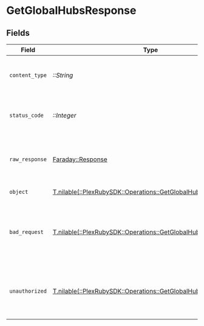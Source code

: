 # GetGlobalHubsResponse


## Fields

| Field                                                                                                                   | Type                                                                                                                    | Required                                                                                                                | Description                                                                                                             |
| ----------------------------------------------------------------------------------------------------------------------- | ----------------------------------------------------------------------------------------------------------------------- | ----------------------------------------------------------------------------------------------------------------------- | ----------------------------------------------------------------------------------------------------------------------- |
| `content_type`                                                                                                          | *::String*                                                                                                              | :heavy_check_mark:                                                                                                      | HTTP response content type for this operation                                                                           |
| `status_code`                                                                                                           | *::Integer*                                                                                                             | :heavy_check_mark:                                                                                                      | HTTP response status code for this operation                                                                            |
| `raw_response`                                                                                                          | [Faraday::Response](https://www.rubydoc.info/gems/faraday/Faraday/Response)                                             | :heavy_check_mark:                                                                                                      | Raw HTTP response; suitable for custom response parsing                                                                 |
| `object`                                                                                                                | [T.nilable(::PlexRubySDK::Operations::GetGlobalHubsResponseBody)](../../models/operations/getglobalhubsresponsebody.md) | :heavy_minus_sign:                                                                                                      | returns global hubs                                                                                                     |
| `bad_request`                                                                                                           | [T.nilable(::PlexRubySDK::Operations::GetGlobalHubsBadRequest)](../../models/operations/getglobalhubsbadrequest.md)     | :heavy_minus_sign:                                                                                                      | Bad Request - A parameter was not specified, or was specified incorrectly.                                              |
| `unauthorized`                                                                                                          | [T.nilable(::PlexRubySDK::Operations::GetGlobalHubsUnauthorized)](../../models/operations/getglobalhubsunauthorized.md) | :heavy_minus_sign:                                                                                                      | Unauthorized - Returned if the X-Plex-Token is missing from the header or query.                                        |